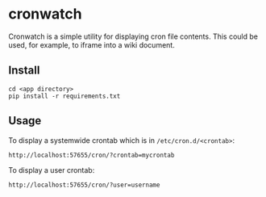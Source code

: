 cronwatch
=========

Cronwatch is a simple utility for displaying cron file contents. This could be used, for example, to iframe into a wiki document.

Install
-------

    cd <app directory>
    pip install -r requirements.txt

Usage
-----

To display a systemwide crontab which is in `/etc/cron.d/<crontab>`:

    http://localhost:57655/cron/?crontab=mycrontab

To display a user crontab:

    http://localhost:57655/cron/?user=username